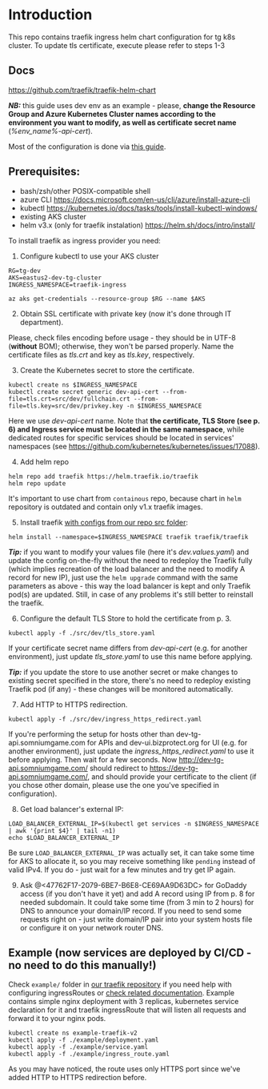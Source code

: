 # Introduction 
This repo contains traefik ingress helm chart configuration for tg k8s cluster.
To update tls certificate, execute please refer to steps 1-3

## Docs
https://github.com/traefik/traefik-helm-chart

**_NB:_** this guide uses dev env as an example - please, **change the Resource Group and Azure Kubernetes Cluster names according to the environment you want to modify, as well as certificate secret name** (_%env_name%-api-cert_). 

Most of the configuration is done via [this guide](https://docs.traefik.io/getting-started/install-traefik/#use-the-helm-chart).

## Prerequisites:
- bash/zsh/other POSIX-compatible shell
- azure CLI https://docs.microsoft.com/en-us/cli/azure/install-azure-cli
- kubectl https://kubernetes.io/docs/tasks/tools/install-kubectl-windows/
- existing AKS cluster
- helm v3.x (only for traefik instalation) https://helm.sh/docs/intro/install/

To install traefik as ingress provider you need:
1. Configure kubectl to use your AKS cluster 
```
RG=tg-dev
AKS=eastus2-dev-tg-cluster
INGRESS_NAMESPACE=traefik-ingress

az aks get-credentials --resource-group $RG --name $AKS
```

2. Obtain SSL certificate with private key (now it's done through IT department).

Please, check files encoding before usage - they should be in UTF-8 (**without** BOM); otherwise, they won't be parsed properly. Name the certificate files as _tls.crt_ and key as _tls.key_, respectively.

3. Create the Kubernetes secret to store the certificate.
```
kubectl create ns $INGRESS_NAMESPACE
kubectl create secret generic dev-api-cert --from-file=tls.crt=src/dev/fullchain.crt --from-file=tls.key=src/dev/privkey.key -n $INGRESS_NAMESPACE
```
Here we use _dev-api-cert_ name. Note that **the certificate, TLS Store (see p. 6) and Ingress service must be located in the same namespace**, while dedicated routes for specific services should be located in services' namespaces (see https://github.com/kubernetes/kubernetes/issues/17088).

4. Add helm repo
```
helm repo add traefik https://helm.traefik.io/traefik
helm repo update
```
It's important to use chart from `containous` repo, because chart in `helm` repository is outdated and contain only v1.x traefik images.

5. Install traefik [with configs from our repo src folder](https://dev.azure.com/ASGINC/FlowV2/_git/FlowV2.traefik?path=%2Fsrc):
```
helm install --namespace=$INGRESS_NAMESPACE traefik traefik/traefik 
```

**_Tip:_** if you want to modify your values file (here it's _dev.values.yaml_) and update the config on-the-fly without the need to redeploy the Traefik fully (which implies recreation of the load balancer and the need to modify A record for new IP), just use the `helm upgrade` command with the same parameters as above - this way the load balancer is kept and only Traefik pod(s) are updated. Still, in case of any problems it's still better to reinstall the traefik.

6. Configure the default TLS Store to hold the certificate from p. 3.

```
kubectl apply -f ./src/dev/tls_store.yaml
```
If your certificate secret name differs from _dev-api-cert_ (e.g. for another environment), just update _tls_store.yaml_ to use this name before applying.

**_Tip:_** if you update the store to use another secret or make changes to existing secret specified in the store, there's no need to redeploy existing Traefik pod (if any) - these changes will be monitored automatically.

7. Add HTTP to HTTPS redirection.

```
kubectl apply -f ./src/dev/ingress_https_redirect.yaml
```
If you're performing the setup for hosts other than dev-tg-api.somniumgame.com for APIs and dev-ui.bizprotect.org for UI (e.g. for another environment), just update the _ingress_https_redirect.yaml_ to use it before applying. Then wait for a few seconds. Now http://dev-tg-api.somniumgame.com/ should redirect to https://dev-tg-api.somniumgame.com/, and should provide your certificate to the client (if you chose other domain, please use the one you've specified in configuration).

8. Get load balancer's external IP:
```
LOAD_BALANCER_EXTERNAL_IP=$(kubectl get services -n $INGRESS_NAMESPACE | awk '{print $4}' | tail -n1)
echo $LOAD_BALANCER_EXTERNAL_IP
```
Be sure `LOAD_BALANCER_EXTERNAL_IP` was actually set, it can take some time for AKS to allocate it, so you may receive something like `pending` instead of valid IPv4. If you do - just wait for a few minutes and try get IP again.

9. Ask @<47762F17-2079-6BE7-B6E8-CE69AA9D63DC> for GoDaddy access (if you don't have it yet) and add A record using IP from p. 8 for needed subdomain. It could take some time (from 3 min to 2 hours) for DNS to announce your domain/IP record. If you need to send some requests right on - just write domain/IP pair into your system hosts file or configure it on your network router DNS.

Example (now services are deployed by CI/CD - no need to do this manually!)
-
Check `example/` folder in [our traefik repository](https://dev.azure.com/ASGINC/FlowV2/_git/FlowV2.traefik?path=%2Fexample) if you need help with configuring ingressRoutes or [check related documentation](https://docs.traefik.io/routing/providers/kubernetes-crd/).
Example contains simple nginx deployment with 3 replicas, kubernetes service declaration for it and traefik ingressRoute that will listen all requests and forward it to your nginx pods.
```
kubectl create ns example-traefik-v2
kubectl apply -f ./example/deployment.yaml
kubectl apply -f ./example/service.yaml
kubectl apply -f ./example/ingress_route.yaml
```
As you may have noticed, the route uses only HTTPS port since we've added HTTP to HTTPS redirection before.


